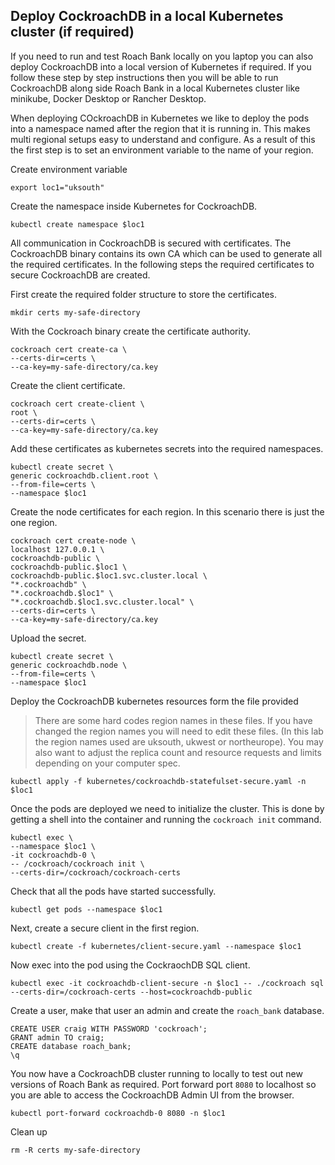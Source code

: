 ## Deploy CockroachDB in a local Kubernetes cluster (if required)

If you need to run and test Roach Bank locally on you laptop you can also deploy CockroachDB into a local version of Kubernetes if required. If you follow these step by step instructions then you will be able to run CockroachDB along side Roach Bank in a local Kubernetes cluster like minikube, Docker Desktop or Rancher Desktop.

When deploying COckroachDB in Kubernetes we like to deploy the pods into a namespace named after the region that it is running in. This makes multi regional setups easy to understand and configure. As a result of this the first step is to set an environment variable to the name of your region.

Create environment variable
```
export loc1="uksouth"
```

Create the namespace inside Kubernetes for CockroachDB.
```
kubectl create namespace $loc1
```

All communication in CockroachDB is secured with certificates. The CockroachDB binary contains its own CA which can be used to generate all the required certificates. In the following steps the required certificates to secure CockroachDB are created.

First create the required folder structure to store the certificates.
```
mkdir certs my-safe-directory
```

With the Cockroach binary create the certificate authority.
```
cockroach cert create-ca \
--certs-dir=certs \
--ca-key=my-safe-directory/ca.key
```

Create the client certificate.
```
cockroach cert create-client \
root \
--certs-dir=certs \
--ca-key=my-safe-directory/ca.key
```

Add these certificates as kubernetes secrets into the required namespaces.
```
kubectl create secret \
generic cockroachdb.client.root \
--from-file=certs \
--namespace $loc1
```

Create the node certificates for each region. In this scenario there is just the one region.

```
cockroach cert create-node \
localhost 127.0.0.1 \
cockroachdb-public \
cockroachdb-public.$loc1 \
cockroachdb-public.$loc1.svc.cluster.local \
"*.cockroachdb" \
"*.cockroachdb.$loc1" \
"*.cockroachdb.$loc1.svc.cluster.local" \
--certs-dir=certs \
--ca-key=my-safe-directory/ca.key
```

Upload the secret.
```
kubectl create secret \
generic cockroachdb.node \
--from-file=certs \
--namespace $loc1
```

Deploy the CockroachDB kubernetes resources form the file provided
> There are some hard codes region names in these files. If you have changed the region names you will need to edit these files. (In this lab the region names used are uksouth, ukwest or northeurope). You may also want to adjust the replica count and resource requests and limits depending on your computer spec.
```
kubectl apply -f kubernetes/cockroachdb-statefulset-secure.yaml -n $loc1
```

Once the pods are deployed we need to initialize the cluster. This is done by getting a shell into the container and running the `cockroach init` command.
```
kubectl exec \
--namespace $loc1 \
-it cockroachdb-0 \
-- /cockroach/cockroach init \
--certs-dir=/cockroach/cockroach-certs
```

Check that all the pods have started successfully.
```
kubectl get pods --namespace $loc1
```

Next, create a secure client in the first region.
```
kubectl create -f kubernetes/client-secure.yaml --namespace $loc1
```

Now exec into the pod using the CockraochDB SQL client.
```
kubectl exec -it cockroachdb-client-secure -n $loc1 -- ./cockroach sql --certs-dir=/cockroach-certs --host=cockroachdb-public
```
Create a user, make that user an admin and create the `roach_bank` database.
```
CREATE USER craig WITH PASSWORD 'cockroach';
GRANT admin TO craig;
CREATE database roach_bank;
\q
```
You now have a CockroachDB cluster running to locally to test out new versions of Roach Bank as required. Port forward port `8080` to localhost so you are able to access the CockroachDB Admin UI from the browser.
```
kubectl port-forward cockroachdb-0 8080 -n $loc1
```

Clean up

```
rm -R certs my-safe-directory
```
